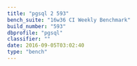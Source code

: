 ```yaml
---
title: "pgsql 2 593"
bench_suite: "16w36 CI Weekly Benchmark"
build_number: "593"
dbprofile: "pgsql"
classifier: ""
date: 2016-09-05T03:02:40
type: "bench"
---
```

